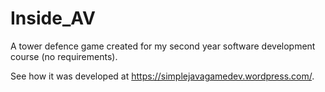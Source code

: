 # Inside_AV
A tower defence game created for my second year software development course (no requirements).

See how it was developed at https://simplejavagamedev.wordpress.com/.
